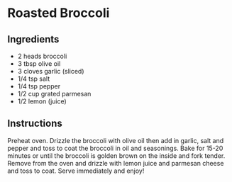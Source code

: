 # Roasted Broccoli


## Ingredients

- 2 heads broccoli 
- 3 tbsp olive oil
- 3 cloves garlic (sliced)
- 1/4 tsp salt
- 1/4 tsp pepper
- 1/2 cup grated parmesan 
- 1/2 lemon (juice)

## Instructions

Preheat oven. 
Drizzle the broccoli with olive oil then add in garlic, salt and pepper and toss to coat the broccoli in oil and seasonings. 
Bake for 15-20 minutes or until the broccoli is golden brown on the inside and fork tender. 
Remove from the oven and drizzle with lemon juice and parmesan cheese and toss to coat. 
Serve immediately and enjoy!
